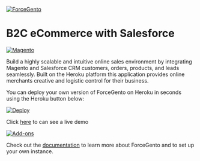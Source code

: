 [![ForceGento](http://technomile.github.io/img/forcegento_github.gif)](http://www.technomile.com)

# B2C eCommerce with Salesforce

[![Magento](http://www.technomile.com/wp-content/uploads/2015/08/SalesforceHerokuApp-06.png)](http://www.technomile.com)

Build a highly scalable and intuitive online sales environment by integrating Magento and Salesforce CRM customers, orders, products, and leads seamlessly. Built on the Heroku platform this application provides online merchants creative and logistic control for their business.

You can deploy your own version of ForceGento on Heroku in seconds using the Heroku button below:

[![Deploy](https://www.herokucdn.com/deploy/button.png)](https://heroku.com/deploy?template=https://github.com/technomile/B2C-Ecommerce-on-Salesforce-Heroku)

Click [here](http://heroku-magento-salesforce.herokuapp.com/) to can see a live demo

[![Add-ons](http://technomile.github.io/img/forcegento_addons.png)](http://www.technomile.com)

Check out the [documentation](http://technomile.github.io/saleforceb2cecomm/) to learn more about ForceGento and to set up your own instance.
